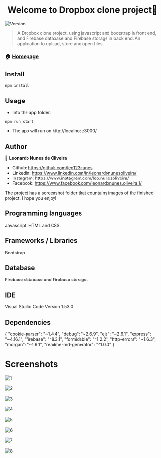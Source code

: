 <h1 align="center">Welcome to Dropbox clone project👋</h1>
<p>
  <img alt="Version" src="https://img.shields.io/badge/version-0.0.0-blue.svg?cacheSeconds=2592000" />
</p>

> A Dropbox clone project, using javascript and bootstrap in front end, and Firebase database and Firebase storage in back end. An application to upload, store and open files.

### 🏠 [Homepage](https://github.com/leo123nunes/dropboxclone-javascript)

## Install

```sh
npm install
```

## Usage

* Into the app folder.

```sh
npm run start
```

* The app will run on http://localhost:3000/

## Author

👤 **Leonardo Nunes de Oliveira**

* Github: https://github.com/leo123nunes
* LinkedIn: https://www.linkedin.com/in/leonardonunesoliveira/
* Instagram: https://www.instagram.com/leo.nunesoliveira/
* Facebook: https://www.facebook.com/leonardonunes.oliveira.1/

The project has a screenshot folder that countains images of the finished project. I hope you enjoy!

## Programming languages

Javascript, HTML and CSS.

## Frameworks / Libraries

Bootstrap.

## Database

Firebase database and Firebase storage.

## IDE

Visual Studio Code Version 1.53.0

## Dependencies

{
    "cookie-parser": "~1.4.4",
    "debug": "~2.6.9",
    "ejs": "~2.6.1",
    "express": "~4.16.1",
    "firebase": "^8.3.1",
    "formidable": "^1.2.2",
    "http-errors": "~1.6.3",
    "morgan": "~1.9.1",
    "readme-md-generator": "^1.0.0"
  }
  
# Screenshots

![1](https://user-images.githubusercontent.com/53942734/143719582-945c1d76-6b36-49ea-b90f-fb16a64a5c27.png)<br></br>
![2](https://user-images.githubusercontent.com/53942734/143719583-899baece-ae50-4ead-972e-808d34cadcde.png)<br></br>
![3](https://user-images.githubusercontent.com/53942734/143719584-e05bb2a6-0496-4566-887b-b19220db6655.png)<br></br>
![4](https://user-images.githubusercontent.com/53942734/143719586-d5caa473-ba86-4937-aed4-d9fc9d3dbae6.png)<br></br>
![5](https://user-images.githubusercontent.com/53942734/143719587-063a2f8a-708f-4aed-a47d-4c1d0f866ded.png)<br></br>
![6](https://user-images.githubusercontent.com/53942734/143719588-9918342e-577b-4e5a-9707-51f4eb9b8df9.png)<br></br>
![7](https://user-images.githubusercontent.com/53942734/143719589-a1090f60-858e-41fe-98d9-c0c59f8818a3.png)<br></br>
![8](https://user-images.githubusercontent.com/53942734/143719590-fccd900b-0456-4ab7-b5f8-1bd99e2e06df.png)<br></br>






